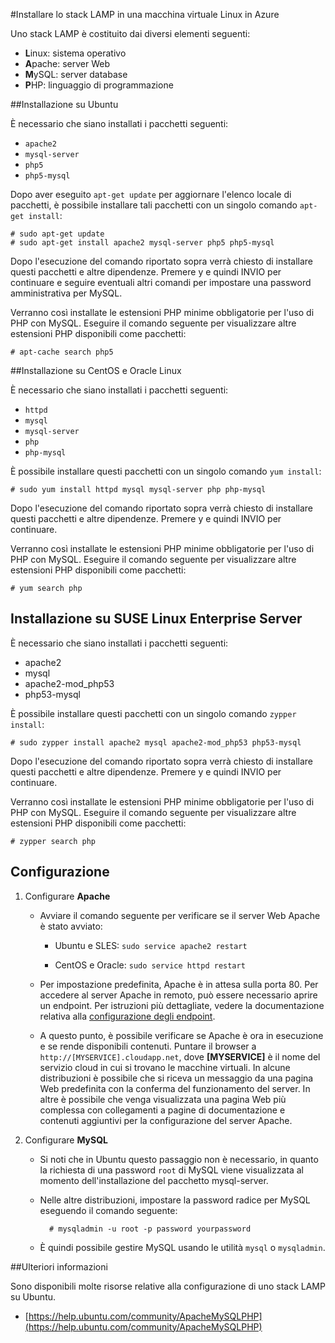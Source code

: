 ﻿<properties urlDisplayName="Install LAMP stack" pageTitle="Installare lo stack LAMP in una macchina virtuale Linux" metaKeywords="" description="Informazioni su come installare lo stack LAMP in una macchina virtuale Linux in Azure. È possibile eseguire l'installazione in Ubuntu o CentOS." metaCanonical="" services="virtual-machines" documentationCenter="" title="Install the LAMP Stack on a Linux virtual machine in Azure" authors="szark" solutions="" manager="timlt" editor="" />

<tags ms.service="virtual-machines" ms.workload="infrastructure-services" ms.tgt_pltfrm="vm-linux" ms.devlang="na" ms.topic="article" ms.date="11/18/2014" ms.author="szark" />



#Installare lo stack LAMP in una macchina virtuale Linux in Azure

Uno stack LAMP è costituito dai diversi elementi seguenti:

- **L**inux: sistema operativo
- **A**pache: server Web
- **M**ySQL: server database
- **P**HP: linguaggio di programmazione


##Installazione su Ubuntu

È necessario che siano installati i pacchetti seguenti:

- `apache2`
- `mysql-server`
- `php5`
- `php5-mysql`

Dopo aver eseguito `apt-get update` per aggiornare l'elenco locale di pacchetti, è possibile installare tali pacchetti con un singolo comando `apt-get install`:

	# sudo apt-get update
	# sudo apt-get install apache2 mysql-server php5 php5-mysql

Dopo l'esecuzione del comando riportato sopra verrà chiesto di installare questi pacchetti e altre dipendenze.  Premere y e quindi INVIO per continuare e seguire eventuali altri comandi per impostare una password amministrativa per MySQL.

Verranno così installate le estensioni PHP minime obbligatorie per l'uso di PHP con MySQL. Eseguire il comando seguente per visualizzare altre estensioni PHP disponibili come pacchetti:

	# apt-cache search php5


##Installazione su CentOS e Oracle Linux

È necessario che siano installati i pacchetti seguenti:

- `httpd`
- `mysql`
- `mysql-server`
- `php`
- `php-mysql`

È possibile installare questi pacchetti con un singolo comando `yum install`:

	# sudo yum install httpd mysql mysql-server php php-mysql

Dopo l'esecuzione del comando riportato sopra verrà chiesto di installare questi pacchetti e altre dipendenze.  Premere y e quindi INVIO per continuare.

Verranno così installate le estensioni PHP minime obbligatorie per l'uso di PHP con MySQL. Eseguire il comando seguente per visualizzare altre estensioni PHP disponibili come pacchetti:

	# yum search php


## Installazione su SUSE Linux Enterprise Server

È necessario che siano installati i pacchetti seguenti:

- apache2
- mysql
- apache2-mod_php53
- php53-mysql

È possibile installare questi pacchetti con un singolo comando `zypper install`:

	# sudo zypper install apache2 mysql apache2-mod_php53 php53-mysql

Dopo l'esecuzione del comando riportato sopra verrà chiesto di installare questi pacchetti e altre dipendenze.  Premere y e quindi INVIO per continuare.

Verranno così installate le estensioni PHP minime obbligatorie per l'uso di PHP con MySQL. Eseguire il comando seguente per visualizzare altre estensioni PHP disponibili come pacchetti:

	# zypper search php


Configurazione
----------

1. Configurare **Apache**

	- Avviare il comando seguente per verificare se il server Web Apache è stato avviato:

		- Ubuntu e SLES: `sudo service apache2 restart`

		- CentOS e Oracle: `sudo service httpd restart`

	- Per impostazione predefinita, Apache è in attesa sulla porta 80. Per accedere al server Apache in remoto, può essere necessario aprire un endpoint.  Per istruzioni più dettagliate, vedere la documentazione relativa alla [configurazione degli endpoint](http://azure.microsoft.com/it-it/documentation/articles/virtual-machines-set-up-endpoints/).

	- A questo punto, è possibile verificare se Apache è ora in esecuzione e se rende disponibili contenuti. Puntare il browser a `http://[MYSERVICE].cloudapp.net`, dove **[MYSERVICE]** è il nome del servizio cloud in cui si trovano le macchine virtuali. In alcune distribuzioni è possibile che si riceva un messaggio da una pagina Web predefinita con la conferma del funzionamento del server. In altre è possibile che venga visualizzata una pagina Web più complessa con collegamenti a pagine di documentazione e contenuti aggiuntivi per la configurazione del server Apache.

2. Configurare **MySQL**

	- Si noti che in Ubuntu questo passaggio non è necessario, in quanto la richiesta di una password `root` di MySQL viene visualizzata al momento dell'installazione del pacchetto mysql-server.

	- Nelle altre distribuzioni, impostare la password radice per MySQL eseguendo il comando seguente:

			# mysqladmin -u root -p password yourpassword

	- È quindi possibile gestire MySQL usando le utilità `mysql` o `mysqladmin`.


##Ulteriori informazioni

Sono disponibili molte risorse relative alla configurazione di uno stack LAMP su Ubuntu.

- [https://help.ubuntu.com/community/ApacheMySQLPHP](https://help.ubuntu.com/community/ApacheMySQLPHP)

<!--HONumber=35.1-->
